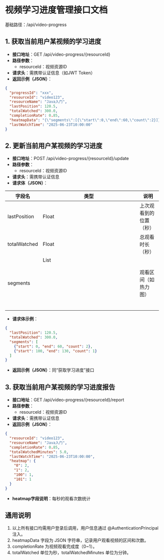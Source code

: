 # 视频学习进度管理接口文档
基础路径：/api/video-progress


## 1. 获取当前用户某视频的学习进度
- **接口地址**：GET /api/video-progress/{resourceId}
- **路径参数**：
    - resourceId：视频资源ID
- **请求头**：需携带认证信息（如JWT Token）
- **返回示例（JSON）**：
```json
{
  "progressId": "xxx",
  "resourceId": "video123",
  "resourceName": "Java入门",
  "lastPosition": 120.5,
  "totalWatched": 300.0,
  "completionRate": 0.85,
  "heatmapData": "{\"segments\":[{\"start\":0,\"end\":60,\"count\":2}]}",
  "lastWatchTime": "2025-06-23T10:00:00"
}
```  


## 2. 更新当前用户某视频的学习进度
- **接口地址**：POST /api/video-progress/{resourceId}/update
- **路径参数**：
    - resourceId：视频资源ID
- **请求头**：需携带认证信息
- **请求体（JSON）**：

| 字段名       | 类型       | 说明                          |
|--------------|------------|-------------------------------|
| lastPosition | Float      | 上次观看到的位置（秒）        |
| totalWatched | Float      | 总观看时长（秒）              |
| segments     | List<Object> | 观看区间（如热力图）          |

- **请求体示例**：
```json
{
  "lastPosition": 120.5,
  "totalWatched": 300.0,
  "segments": [
    {"start": 0, "end": 60, "count": 2},
    {"start": 100, "end": 130, "count": 1}
  ]
}
```  
- **返回示例（JSON）**：同“获取学习进度”接口


## 3. 获取当前用户某视频的学习进度报告
- **接口地址**：GET /api/video-progress/{resourceId}/report
- **路径参数**：
    - resourceId：视频资源ID
- **请求头**：需携带认证信息
- **返回示例（JSON）**：
```json
{
  "resourceId": "video123",
  "resourceName": "Java入门",
  "completionRate": 0.85,
  "totalWatchedMinutes": 5.0,
  "lastWatchTime": "2025-06-23T10:00:00",
  "heatmap": {
    "0": 2,
    "1": 2,
    "100": 1,
    "101": 1
  }
}
```  
- **heatmap字段说明**：每秒的观看次数统计


## 通用说明
1. 以上所有接口均需用户登录后调用，用户信息通过 @AuthenticationPrincipal 注入。
2. heatmapData 字段为 JSON 字符串，记录用户观看视频的区间和次数。
3. completionRate 为视频观看完成度（0~1）。
4. totalWatched 单位为秒，totalWatchedMinutes 单位为分钟。